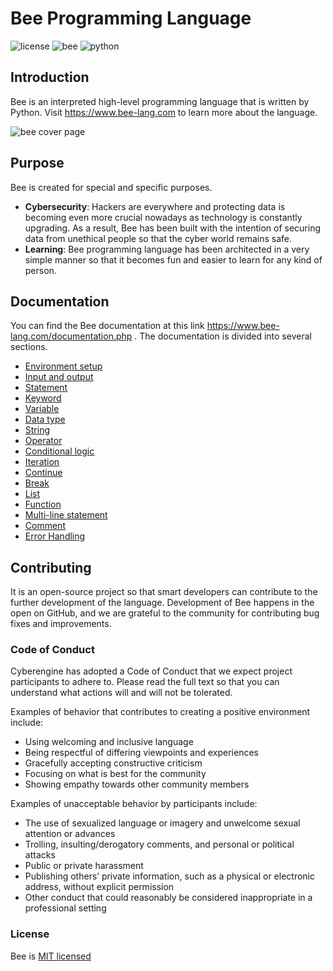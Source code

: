 # Bee Programming Language

![license](https://img.shields.io/badge/License-MIT-750014?style=for-the-badges&logo=MIT) ![bee](https://img.shields.io/badge/Bee-1.0-FCD615?style=for-the-badges&logo=Bee) ![python](https://img.shields.io/badge/Python-3.11.4-00B27?style=for-the-badges&logo=Python)

## Introduction

Bee is an interpreted high-level programming language that is written by Python. Visit https://www.bee-lang.com to learn more about the language.

![bee cover page](https://github.com/cyberenginee/bee-language/assets/54511117/7d9bcfe7-3779-4d10-8f1a-4cfbee40ad42)

## Purpose

Bee is created for special and specific purposes.

* **Cybersecurity**: Hackers are everywhere and protecting data is becoming even more crucial nowadays as technology is constantly upgrading. As a result, Bee has been built with the intention of securing data from unethical people so that the cyber world remains safe.
* **Learning**: Bee programming language has been architected in a very simple manner so that it becomes fun and easier to learn for any kind of person.

## Documentation

You can find the Bee documentation at this link https://www.bee-lang.com/documentation.php . The documentation is divided into several sections.

* [Environment setup](https://www.bee-lang.com/documentation.php#environment_setup)
* [Input and output](https://www.bee-lang.com/documentation.php#input_output)
* [Statement](https://www.bee-lang.com/documentation.php#statement)
* [Keyword](https://www.bee-lang.com/documentation.php#keyword)
* [Variable](https://www.bee-lang.com/documentation.php#variable)
* [Data type](https://www.bee-lang.com/documentation.php#data_type)
* [String](https://www.bee-lang.com/documentation.php#string)
* [Operator](https://www.bee-lang.com/documentation.php#operator)
* [Conditional logic](https://www.bee-lang.com/documentation.php#conditional_logic)
* [Iteration](https://www.bee-lang.com/documentation.php#iteration)
* [Continue](https://www.bee-lang.com/documentation.php#continue)
* [Break](https://www.bee-lang.com/documentation.php#break)
* [List](https://www.bee-lang.com/documentation.php#list)
* [Function](https://www.bee-lang.com/documentation.php#function)
* [Multi-line statement](https://www.bee-lang.com/documentation.php#multi_line_statement)
* [Comment](https://www.bee-lang.com/documentation.php#comment)
* [Error Handling](https://www.bee-lang.com/documentation.php#error_handling)

## Contributing

It is an open-source project so that smart developers can contribute to the further development of the language. Development of Bee happens in the open on GitHub, and we are grateful to the community for contributing bug fixes and improvements.

### Code of Conduct

Cyberengine has adopted a Code of Conduct that we expect project participants to adhere to. Please read the full text so that you can understand what actions will and will not be tolerated.

Examples of behavior that contributes to creating a positive environment include:

* Using welcoming and inclusive language
* Being respectful of differing viewpoints and experiences
* Gracefully accepting constructive criticism
* Focusing on what is best for the community
* Showing empathy towards other community members
  
Examples of unacceptable behavior by participants include:

* The use of sexualized language or imagery and unwelcome sexual attention or advances
* Trolling, insulting/derogatory comments, and personal or political attacks
* Public or private harassment
* Publishing others’ private information, such as a physical or electronic address, without explicit permission
* Other conduct that could reasonably be considered inappropriate in a professional setting

### License

Bee is [MIT licensed](https://github.com/cyberenginee/bee-language/blob/main/LICENSE)
